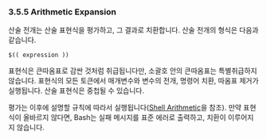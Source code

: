 ### 3.5.5 Arithmetic Expansion
산술 전개는 산술 표현식을 평가하고, 그 결과로 치환합니다. 산술 전개의 형식은 다음과 같습니다.

```
$(( expression ))
```

표현식은 큰따옴표로 감싼 것처럼 취급됩니다만, 소괄호 안의 큰따옴표는 특별취급하지 않습니다. 표현식의 모든 토큰에서 매개변수와 변수의 전개, 명령어 치환, 따옴표 제거가 실행됩니다. 산술 표현식은 중첩될 수 있습니다.

평가는 이후에 설명할 규칙에 따라서 실행됩니다([Shell Arithmetic](chapter_6_5.html)을 참조). 만약 표현식이 올바르지 않다면, Bash는 실패 메시지를 표준 에러로 출력하고, 치환이 이루어지지 않습니다.

